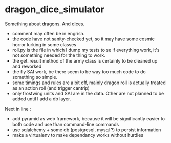 dragon_dice_simulator
=====================

Something about dragons. And dices.

* comment may often be in engrish.
* the code have not sanity-checked yet, so it may have some cosmic horror lurking in some classes
* roll.py is the file in which I dump my tests to se if everything work, it's not something needed for the thing to work.
* the get_result method of the army class is certainly to be cleaned up and reworked
* the fly SAI work, be there seem to be way too much code to do something so simple.
* some timings and rules are a bit off, mainly dragon roll is actually treated as an action roll (and trigger cantrip)
* only frostwing units and SAI are in the data. Other are not planned to be added until I add a db layer.

Next in line :
* add pyramid as web framework, because it will be significantly easier to both code and use than command-line commands
* use sqlalchemy + some db (postgresql, mysql ?) to persist information
* make a virtualenv to make dependancy works without hurdles
